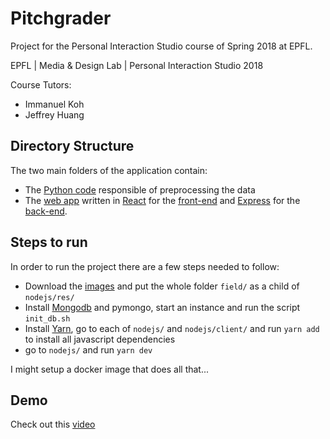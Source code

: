 # Pitchgrader
Project for the Personal Interaction Studio course of Spring 2018 at EPFL.

EPFL | Media & Design Lab | Personal Interaction Studio 2018

Course Tutors:
- Immanuel Koh 
- Jeffrey Huang  

## Directory Structure
The two main folders of the application contain:
- The [Python code](python/) responsible of preprocessing the data
- The [web app](nodejs/) written in [React](https://reactjs.org) for the [front-end](nodejs/client) and [Express](https://expressjs.com) for the [back-end](nodejs/).

## Steps to run
In order to run the project there are a few steps needed to follow:

- Download the [images](https://drive.switch.ch/index.php/s/xrYX8Q9cmwlNPW5) and put the whole folder `field/` as a child of `nodejs/res/`
- Install [Mongodb](https://www.mongodb.com) and pymongo, start an instance and run the script `init_db.sh`
- Install [Yarn](https://yarnpkg.com), go to each of `nodejs/` and `nodejs/client/` and run `yarn add` to install all javascript dependencies 
- go to `nodejs/` and run `yarn dev`

I might setup a docker image that does all that...

## Demo
Check out this [video](https://youtu.be/QSX4Bnhs0CI)
